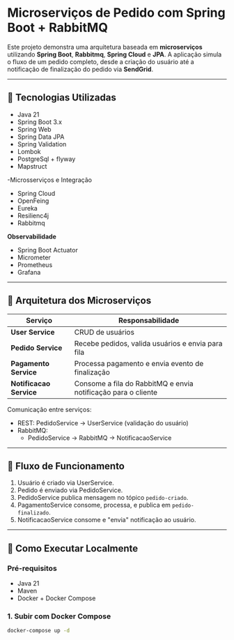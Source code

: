 # Microserviços de Pedido com Spring Boot + RabbitMQ

Este projeto demonstra uma arquitetura baseada em **microserviços** utilizando **Spring Boot**, **Rabbitmq**, **Spring Cloud** e **JPA**. A aplicação simula o fluxo de um pedido completo, desde a criação do usuário até a notificação de finalização do pedido via **SendGrid**.

---

## 🔧 Tecnologias Utilizadas

- Java 21
- Spring Boot 3.x
- Spring Web
- Spring Data JPA
- Spring Validation
- Lombok
- PostgreSql + flyway
- Mapstruct

-Microsserviços e Integração

- Spring Cloud
- OpenFeing
- Eureka
- Resilienc4j
- Rabbitmq

**Observabilidade**

- Spring Boot Actuator
- Micrometer
- Prometheus
- Grafana

---

## 🧱 Arquitetura dos Microserviços

| Serviço                 | Responsabilidade                                              |
| ----------------------- | ------------------------------------------------------------- |
| **User Service**        | CRUD de usuários                                              |
| **Pedido Service**      | Recebe pedidos, valida usuários e envia para fila             |
| **Pagamento Service**   | Processa pagamento e envia evento de finalização              |
| **Notificacao Service** | Consome a fila do RabbitMQ e envia notificação para o cliente |

Comunicação entre serviços:

- REST: PedidoService → UserService (validação do usuário)
- RabbitMQ:
  - PedidoService → RabbitMQ → NotificacaoService

---

## 🔄 Fluxo de Funcionamento

1. Usuário é criado via UserService.
2. Pedido é enviado via PedidoService.
3. PedidoService publica mensagem no tópico `pedido-criado`.
4. PagamentoService consome, processa, e publica em `pedido-finalizado`.
5. NotificacaoService consome e "envia" notificação ao usuário.

---

## 🚀 Como Executar Localmente

### Pré-requisitos

- Java 21
- Maven
- Docker + Docker Compose

### 1. Subir com Docker Compose

```bash
docker-compose up -d
```
